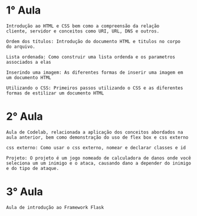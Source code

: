 # 1° Aula

    Introdução ao HTML e CSS bem como a compreensão da relação
    cliente, servidor e conceitos como URI, URL, DNS e outros.

    Ordem dos títulos: Introdução do documento HTML e titulos no corpo
    do arquivo.

    Lista ordenada: Como construir uma lista ordenda e os parametros 
    associados a elas

    Inserindo uma imagem: As diferentes formas de inserir uma imagem em 
    um documento HTML

    Utilizando o CSS: Primeiros passos utilizando o CSS e as diferentes
    formas de estilizar um documento HTML

# 2° Aula

    Aula de Codelab, relacionada a aplicação dos conceitos abordados na 
    aula anterior, bem como demonstração do uso de flex box e css externo

    css externo: Como usar o css externo, nomear e declarar classes e id

    Projeto: O projeto é um jogo nomeado de calculadora de danos onde você
    seleciona um um inimigo e o ataca, causando dano a depender do inimigo
    e do tipo de ataque.
    
# 3° Aula

    Aula de introdução ao Framework Flask